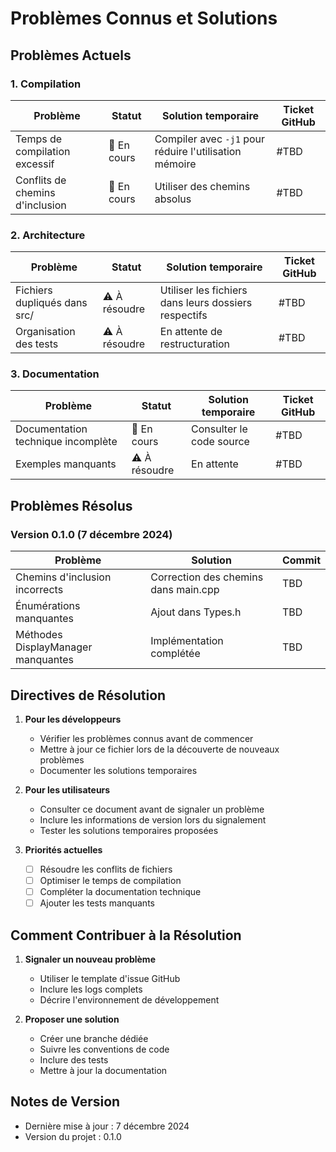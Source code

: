 # Problèmes Connus et Solutions

## Problèmes Actuels

### 1. Compilation
| Problème | Statut | Solution temporaire | Ticket GitHub |
|----------|---------|-------------------|---------------|
| Temps de compilation excessif | 🔄 En cours | Compiler avec `-j1` pour réduire l'utilisation mémoire | #TBD |
| Conflits de chemins d'inclusion | 🔄 En cours | Utiliser des chemins absolus | #TBD |

### 2. Architecture
| Problème | Statut | Solution temporaire | Ticket GitHub |
|----------|---------|-------------------|---------------|
| Fichiers dupliqués dans src/ | ⚠️ À résoudre | Utiliser les fichiers dans leurs dossiers respectifs | #TBD |
| Organisation des tests | ⚠️ À résoudre | En attente de restructuration | #TBD |

### 3. Documentation
| Problème | Statut | Solution temporaire | Ticket GitHub |
|----------|---------|-------------------|---------------|
| Documentation technique incomplète | 🔄 En cours | Consulter le code source | #TBD |
| Exemples manquants | ⚠️ À résoudre | En attente | #TBD |

## Problèmes Résolus

### Version 0.1.0 (7 décembre 2024)
| Problème | Solution | Commit |
|----------|----------|--------|
| Chemins d'inclusion incorrects | Correction des chemins dans main.cpp | TBD |
| Énumérations manquantes | Ajout dans Types.h | TBD |
| Méthodes DisplayManager manquantes | Implémentation complétée | TBD |

## Directives de Résolution

1. **Pour les développeurs**
   - Vérifier les problèmes connus avant de commencer
   - Mettre à jour ce fichier lors de la découverte de nouveaux problèmes
   - Documenter les solutions temporaires

2. **Pour les utilisateurs**
   - Consulter ce document avant de signaler un problème
   - Inclure les informations de version lors du signalement
   - Tester les solutions temporaires proposées

3. **Priorités actuelles**
   - [ ] Résoudre les conflits de fichiers
   - [ ] Optimiser le temps de compilation
   - [ ] Compléter la documentation technique
   - [ ] Ajouter les tests manquants

## Comment Contribuer à la Résolution

1. **Signaler un nouveau problème**
   - Utiliser le template d'issue GitHub
   - Inclure les logs complets
   - Décrire l'environnement de développement

2. **Proposer une solution**
   - Créer une branche dédiée
   - Suivre les conventions de code
   - Inclure des tests
   - Mettre à jour la documentation

## Notes de Version
- Dernière mise à jour : 7 décembre 2024
- Version du projet : 0.1.0